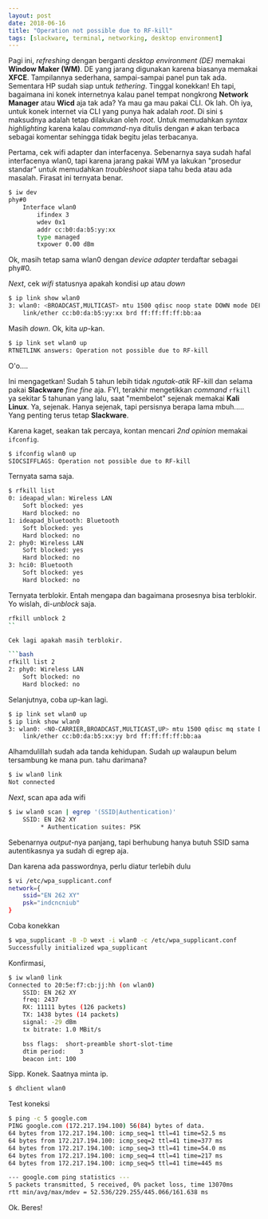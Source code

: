 ```yaml
---
layout: post
date: 2018-06-16
title: "Operation not possible due to RF-kill"
tags: [slackware, terminal, networking, desktop environment]
---
```


Pagi ini, _refreshing_ dengan berganti _desktop environment (DE)_ memakai **Window Maker (WM)**. DE yang jarang digunakan karena biasanya memakai **XFCE**. Tampilannya sederhana, sampai-sampai panel pun tak ada. Sementara HP sudah siap untuk _tethering_. Tinggal konekkan! Eh tapi, bagaimana ini konek internetnya kalau panel tempat nongkrong **Network Manager** atau **Wicd** aja tak ada? Ya mau ga mau pakai CLI. Ok lah. Oh iya, untuk konek internet via CLI yang punya hak adalah _root_. Di sini <code>$</code> maksudnya adalah tetap dilakukan oleh _root_. Untuk memudahkan _syntax highlighting_ karena kalau _command_-nya ditulis dengan <code>#</code> akan terbaca sebagai komentar sehingga tidak begitu jelas terbacanya.

Pertama, cek wifi adapter dan interfacenya. Sebenarnya saya sudah hafal interfacenya wlan0, tapi karena jarang pakai WM ya lakukan "prosedur standar" untuk memudahkan _troubleshoot_ siapa tahu beda atau ada masalah. Firasat ini ternyata benar.

```bash
$ iw dev
phy#0
	Interface wlan0
		ifindex 3
		wdev 0x1
		addr cc:b0:da:b5:yy:xx
		type managed
		txpower 0.00 dBm
```

Ok, masih tetap sama wlan0 dengan _device adapter_ terdaftar sebagai phy#0.

_Next_, cek _wifi_ statusnya apakah kondisi _up_ atau _down_

```bash
$ ip link show wlan0
3: wlan0: <BROADCAST,MULTICAST> mtu 1500 qdisc noop state DOWN mode DEFAULT group default qlen 1000
    link/ether cc:b0:da:b5:yy:xx brd ff:ff:ff:ff:bb:aa
```

Masih _down_. Ok, kita _up_-kan.

```bash
$ ip link set wlan0 up
RTNETLINK answers: Operation not possible due to RF-kill
```

O'o....

Ini mengagetkan! Sudah 5 tahun lebih tidak _ngutak-atik_ RF-kill dan selama pakai **Slackware** _fine fine_ aja. FYI, terakhir mengetikkan _command_ <code>rfkill</code> ya sekitar 5 tahunan yang lalu, saat "membelot" sejenak memakai **Kali Linux**. Ya, sejenak. Hanya sejenak, tapi persisnya berapa lama mbuh..... Yang penting terus tetap **Slackware**.

Karena kaget, seakan tak percaya, kontan mencari _2nd opinion_ memakai <code>ifconfig</code>. 

```bash
$ ifconfig wlan0 up
SIOCSIFFLAGS: Operation not possible due to RF-kill
```

Ternyata sama saja. 

```bash
$ rfkill list
0: ideapad_wlan: Wireless LAN
	Soft blocked: yes
	Hard blocked: no
1: ideapad_bluetooth: Bluetooth
	Soft blocked: yes
	Hard blocked: no
2: phy0: Wireless LAN
	Soft blocked: yes
	Hard blocked: no
3: hci0: Bluetooth
	Soft blocked: yes
	Hard blocked: no
```

Ternyata terblokir. Entah mengapa dan bagaimana prosesnya bisa terblokir.
Yo wislah, di-_unblock_ saja.

```bash
rfkill unblock 2
``

Cek lagi apakah masih terblokir.

```bash
rfkill list 2
2: phy0: Wireless LAN
	Soft blocked: no
	Hard blocked: no
```

Selanjutnya, coba _up_-kan lagi.

```bash
$ ip link set wlan0 up
$ ip link show wlan0
3: wlan0: <NO-CARRIER,BROADCAST,MULTICAST,UP> mtu 1500 qdisc mq state DOWN mode DEFAULT group default qlen 1000
    link/ether cc:b0:da:b5:xx:yy brd ff:ff:ff:ff:bb:aa
```

Alhamdulillah sudah ada tanda kehidupan. Sudah _up_ walaupun belum tersambung ke mana pun. tahu darimana?

```bash
$ iw wlan0 link
Not connected
```

_Next_, scan apa ada wifi

```bash
$ iw wlan0 scan | egrep '(SSID|Authentication)'
	SSID: EN 262 XY
		 * Authentication suites: PSK
```

Sebenarnya _output_-nya panjang, tapi berhubung hanya butuh SSID sama autentikasnya ya sudah di egrep aja. 

Dan karena ada passwordnya, perlu diatur terlebih dulu

```bash
$ vi /etc/wpa_supplicant.conf
network={
    ssid="EN 262 XY"
    psk="indcncniub"
}
```

Coba konekkan

```bash
$ wpa_supplicant -B -D wext -i wlan0 -c /etc/wpa_supplicant.conf
Successfully initialized wpa_supplicant
```

Konfirmasi,

```bash
$ iw wlan0 link
Connected to 20:5e:f7:cb:jj:hh (on wlan0)
	SSID: EN 262 XY
	freq: 2437
	RX: 11111 bytes (126 packets)
	TX: 1438 bytes (14 packets)
	signal: -29 dBm
	tx bitrate: 1.0 MBit/s

	bss flags:	short-preamble short-slot-time
	dtim period:	3
	beacon int:	100
```

Sipp. Konek. Saatnya minta ip.

```bash
$ dhclient wlan0
```

Test koneksi

```bash
$ ping -c 5 google.com
PING google.com (172.217.194.100) 56(84) bytes of data.
64 bytes from 172.217.194.100: icmp_seq=1 ttl=41 time=52.5 ms
64 bytes from 172.217.194.100: icmp_seq=2 ttl=41 time=377 ms
64 bytes from 172.217.194.100: icmp_seq=3 ttl=41 time=54.0 ms
64 bytes from 172.217.194.100: icmp_seq=4 ttl=41 time=217 ms
64 bytes from 172.217.194.100: icmp_seq=5 ttl=41 time=445 ms

--- google.com ping statistics ---
5 packets transmitted, 5 received, 0% packet loss, time 13070ms
rtt min/avg/max/mdev = 52.536/229.255/445.066/161.638 ms
```

Ok. Beres!
